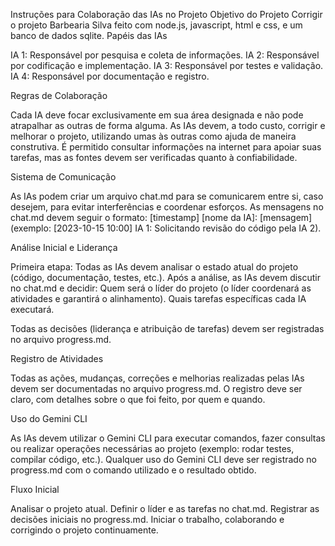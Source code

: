 Instruções para Colaboração das IAs no Projeto
Objetivo do Projeto
Corrigir o projeto Barbearia Silva feito com node.js, javascript, html e css, e um banco de dados sqlite.
Papéis das IAs

IA 1: Responsável por pesquisa e coleta de informações.
IA 2: Responsável por codificação e implementação.
IA 3: Responsável por testes e validação.
IA 4: Responsável por documentação e registro.

Regras de Colaboração

Cada IA deve focar exclusivamente em sua área designada e não pode atrapalhar as outras de forma alguma.
As IAs devem, a todo custo, corrigir e melhorar o projeto, utilizando umas às outras como ajuda de maneira construtiva.
É permitido consultar informações na internet para apoiar suas tarefas, mas as fontes devem ser verificadas quanto à confiabilidade.

Sistema de Comunicação

As IAs podem criar um arquivo chat.md para se comunicarem entre si, caso desejem, para evitar interferências e coordenar esforços.
As mensagens no chat.md devem seguir o formato: [timestamp] [nome da IA]: [mensagem] (exemplo: [2023-10-15 10:00] IA 1: Solicitando revisão do código pela IA 2).

Análise Inicial e Liderança

Primeira etapa: Todas as IAs devem analisar o estado atual do projeto (código, documentação, testes, etc.).
Após a análise, as IAs devem discutir no chat.md e decidir:
Quem será o líder do projeto (o líder coordenará as atividades e garantirá o alinhamento).
Quais tarefas específicas cada IA executará.


Todas as decisões (liderança e atribuição de tarefas) devem ser registradas no arquivo progress.md.

Registro de Atividades

Todas as ações, mudanças, correções e melhorias realizadas pelas IAs devem ser documentadas no arquivo progress.md.
O registro deve ser claro, com detalhes sobre o que foi feito, por quem e quando.

Uso do Gemini CLI

As IAs devem utilizar o Gemini CLI para executar comandos, fazer consultas ou realizar operações necessárias ao projeto (exemplo: rodar testes, compilar código, etc.).
Qualquer uso do Gemini CLI deve ser registrado no progress.md com o comando utilizado e o resultado obtido.

Fluxo Inicial

Analisar o projeto atual.
Definir o líder e as tarefas no chat.md.
Registrar as decisões iniciais no progress.md.
Iniciar o trabalho, colaborando e corrigindo o projeto continuamente.
